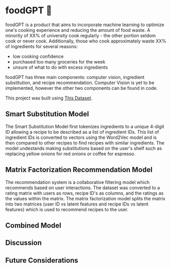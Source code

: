 # foodGPT :poultry_leg:

foodGPT is a product that aims to incorporate machine learning to optimize one's cooking experience and reducing the amount of food waste. A minority of XX% of university cook regularly - the other portion seldom cook or never cook. Additionally, those who cook approximately waste XX% of ingredients for several reasons: 

- low cooking confidence
- purchased too many groceries for the week
- unsure of what to do with excess ingredients

foodGPT has three main components: computer vision, ingredient substitution, and recipe recommendation. Computer Vision is yet to be implemented, however the other two components can be found in code.

This project was built using [This Dataset](https://www.kaggle.com/datasets/shuyangli94/food-com-recipes-and-user-interactions).

## Smart Substitution Model

The Smart Substitution Model first tokenizes ingredients to a unique 4-digit ID allowing a recipe to be described as a list of ingredient IDs. This list of ingredient IDs is converted to vectors using the Word2Vec model and is then compared to other recipes to find recipes with similar ingredients. The model undestands making substitutions based on the user's shelf such as replacing yellow onions for red onions or coffee for espresso.

## Matrix Factorization Recommendation Model

The recommendation system is a collaborative filtering model which recommends based on user interactions. The dataset was converted to a rating matrix with users as rows, recipe ID's as columns, and the ratings as the values within the matrix. The matrix factorization model splits the matrix into two matrices (user ID vs latent features and recipe IDs vs latent features) which is used to recommend recipes to the user.

## Combined Model

## Discussion

## Future Considerations
